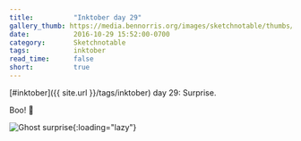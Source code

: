 ```yaml
---
title:          "Inktober day 29"
gallery_thumb: https://media.bennorris.org/images/sketchnotable/thumbs/inktober-day-29.jpg
date:           2016-10-29 15:52:00-0700
category:       Sketchnotable
tags:           inktober
read_time:      false
short:          true
---
```

[#inktober]({{ site.url }}/tags/inktober) day 29: Surprise.

Boo! 👻

![Ghost surprise](https://media.bennorris.org/images/sketchnotable/inktober-2016/inktober-day-29.jpg){:loading="lazy"}
